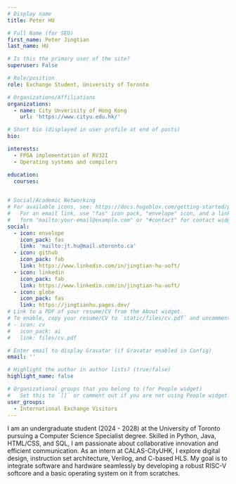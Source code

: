 ```yaml
---
# Display name
title: Peter HU

# Full Name (for SEO)
first_name: Peter Jingtian
last_name: HU

# Is this the primary user of the site?
superuser: False

# Role/position
role: Exchange Student, University of Toronto

# Organizations/Affiliations
organizations:
  - name: City Unverisity of Hong Kong
    url: 'https://www.cityu.edu.hk/'

# Short bio (displayed in user profile at end of posts)
bio: 

interests:
  - FPGA implementation of RV32I
  - Operating systems and compilers

education:
  courses:
    

# Social/Academic Networking
# For available icons, see: https://docs.hugoblox.com/getting-started/page-builder/#icons
#   For an email link, use "fas" icon pack, "envelope" icon, and a link in the
#   form "mailto:your-email@example.com" or "#contact" for contact widget.
social:
  - icon: envelope
    icon_pack: fas
    link: 'mailto:jt.hu@mail.utoronto.ca'
  - icon: github
    icon_pack: fab
    link: https://www.linkedin.com/in/jingtian-hu-uoft/
  - icon: linkedin
    icon_pack: fab
    link: https://www.linkedin.com/in/jingtian-hu-uoft/   
  - icon: globe
    icon_pack: fas
    link: https://jingtianhu.pages.dev/
# Link to a PDF of your resume/CV from the About widget.
# To enable, copy your resume/CV to `static/files/cv.pdf` and uncomment the lines below.
# - icon: cv
#   icon_pack: ai
#   link: files/cv.pdf

# Enter email to display Gravatar (if Gravatar enabled in Config)
email: ''

# Highlight the author in author lists? (true/false)
highlight_name: false

# Organizational groups that you belong to (for People widget)
#   Set this to `[]` or comment out if you are not using People widget.
user_groups:
  - International Exchange Visitors
---
```


I am an undergraduate student (2024 - 2028) at the University of Toronto pursuing a Computer Science Specialist degree. Skilled in Python, Java, HTML/CSS, and SQL, I am passionate about collaborative innovation and efficient communication.
As an intern at CALAS-CityUHK, I explore digital design, instruction set architecture, Verilog, and C-based HLS. My goal is to integrate software and hardware seamlessly by developing a robust RISC-V softcore and a basic operating system on it from scratches.